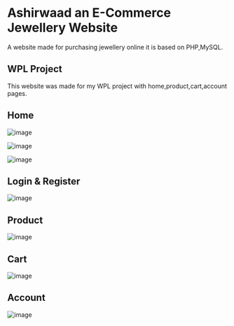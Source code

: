 # Ashirwaad an E-Commerce Jewellery Website
  A website made for purchasing jewellery online it is based on PHP,MySQL.

## WPL Project
 This website was made for my WPL project with home,product,cart,account pages.



## Home
![image](https://github.com/user-attachments/assets/86cefc15-1ef9-4d34-9793-626c4604eb14)

![image](https://github.com/user-attachments/assets/96c53c79-5329-4094-a0d5-ad1659ab753d)

![image](https://github.com/user-attachments/assets/d2153f97-799d-4ade-8231-cc147ed80792)

## Login & Register
![image](https://github.com/user-attachments/assets/d436929c-d91a-4316-9cca-b462c72c65d3)

## Product
![image](https://github.com/user-attachments/assets/2cd707f7-ca25-4a23-838a-6ec0c36b7d96)

## Cart
![image](https://github.com/user-attachments/assets/5f48241f-24d1-482e-939a-8942b23d59c8)

## Account
![image](https://github.com/user-attachments/assets/de390c52-bb86-4632-879b-c931ef5b4b49)

